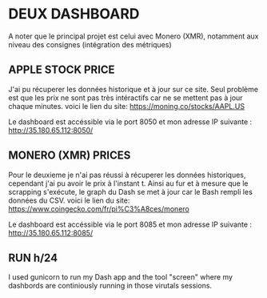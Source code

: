 # DEUX DASHBOARD

A noter que le principal projet est celui avec Monero (XMR), notamment aux niveau des consignes (intégration des métriques) 

## APPLE STOCK PRICE

J'ai pu récuperer les données historique et à jour sur ce site.
Seul problème est que les prix ne sont pas très intéractifs car ne se mettent pas à jour chaque minutes. 
voici le lien du site: https://moning.co/stocks/AAPL.US

Le dashboard est accéssible via le port 8050 et mon adresse IP suivante : http://35.180.65.112:8050/

## MONERO (XMR) PRICES

Pour le deuxieme je n'ai pas réussi à récuperer les données historiques, cependant j'ai pu avoir le prix à l'instant t.
Ainsi au fur et à mesure que le scrapping s'exécute, le graph du Dash se met à jour car le Bash rempli les données du CSV. 
voici le lien du site: https://www.coingecko.com/fr/pi%C3%A8ces/monero

Le dashboard est accéssible via le port 8085 et mon adresse IP suivante : http://35.180.65.112:8085/

## RUN h/24

I used gunicorn to run my Dash app and the tool "screen" where my dashbords are continiously running in those virutals sessions.
 
